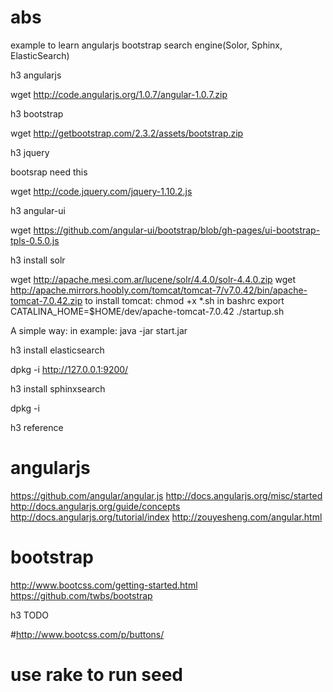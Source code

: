 abs
===

example to learn angularjs bootstrap search engine(Solor, Sphinx, ElasticSearch)

h3 angularjs

wget http://code.angularjs.org/1.0.7/angular-1.0.7.zip

h3 bootstrap

wget http://getbootstrap.com/2.3.2/assets/bootstrap.zip

h3 jquery

bootsrap need this

wget http://code.jquery.com/jquery-1.10.2.js

h3 angular-ui

wget https://github.com/angular-ui/bootstrap/blob/gh-pages/ui-bootstrap-tpls-0.5.0.js

h3 install solr 

wget http://apache.mesi.com.ar/lucene/solr/4.4.0/solr-4.4.0.zip
wget http://apache.mirrors.hoobly.com/tomcat/tomcat-7/v7.0.42/bin/apache-tomcat-7.0.42.zip
to install tomcat: chmod +x *.sh
in bashrc export CATALINA_HOME=$HOME/dev/apache-tomcat-7.0.42
./startup.sh

A simple way:
in example:  java -jar start.jar

h3 install elasticsearch

dpkg -i
http://127.0.0.1:9200/

h3 install sphinxsearch

dpkg -i

h3 reference

# angularjs

https://github.com/angular/angular.js
http://docs.angularjs.org/misc/started
http://docs.angularjs.org/guide/concepts
http://docs.angularjs.org/tutorial/index
http://zouyesheng.com/angular.html

# bootstrap

http://www.bootcss.com/getting-started.html
https://github.com/twbs/bootstrap

h3 TODO

#http://www.bootcss.com/p/buttons/

# use rake to run seed
